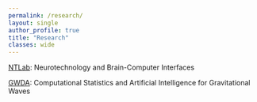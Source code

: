 ```yaml
---
permalink: /research/
layout: single
author_profile: true
title: "Research"
classes: wide
---
```



[NTLab](https://tec.mx/es): Neurotechnology and Brain-Computer Interfaces

[GWDA](https://tec.mx/es): Computational Statistics and Artificial Intelligence for Gravitational Waves